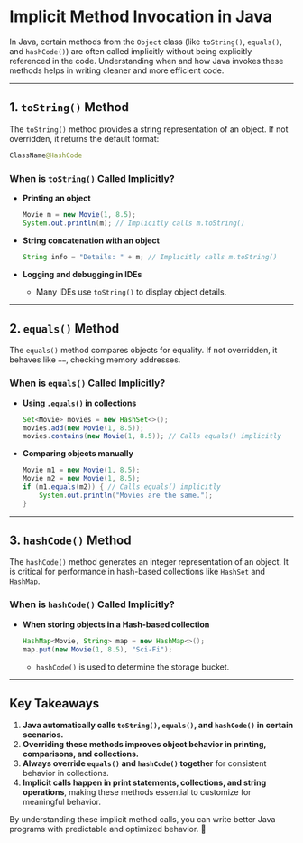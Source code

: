 # Implicit Method Invocation in Java

In Java, certain methods from the `Object` class (like `toString()`, `equals()`, and `hashCode()`) are often called implicitly without being explicitly referenced in the code. Understanding when and how Java invokes these methods helps in writing cleaner and more efficient code.

---

## 1. `toString()` Method

The `toString()` method provides a string representation of an object. If not overridden, it returns the default format:

```java
ClassName@HashCode
```

### When is `toString()` Called Implicitly?

- **Printing an object**  

  ```java
  Movie m = new Movie(1, 8.5);
  System.out.println(m); // Implicitly calls m.toString()
  ```

- **String concatenation with an object**  

  ```java
  String info = "Details: " + m; // Implicitly calls m.toString()
  ```

- **Logging and debugging in IDEs**  
  - Many IDEs use `toString()` to display object details.

---

## 2. `equals()` Method

The `equals()` method compares objects for equality. If not overridden, it behaves like `==`, checking memory addresses.

### When is `equals()` Called Implicitly?

- **Using `.equals()` in collections**  

  ```java
  Set<Movie> movies = new HashSet<>();
  movies.add(new Movie(1, 8.5));
  movies.contains(new Movie(1, 8.5)); // Calls equals() implicitly
  ```

- **Comparing objects manually**  

  ```java
  Movie m1 = new Movie(1, 8.5);
  Movie m2 = new Movie(1, 8.5);
  if (m1.equals(m2)) { // Calls equals() implicitly
      System.out.println("Movies are the same.");
  }
  ```

---

## 3. `hashCode()` Method

The `hashCode()` method generates an integer representation of an object. It is critical for performance in hash-based collections like `HashSet` and `HashMap`.

### When is `hashCode()` Called Implicitly?

- **When storing objects in a Hash-based collection**  

  ```java
  HashMap<Movie, String> map = new HashMap<>();
  map.put(new Movie(1, 8.5), "Sci-Fi");
  ```

  - `hashCode()` is used to determine the storage bucket.

---

## Key Takeaways

1. **Java automatically calls `toString()`, `equals()`, and `hashCode()` in certain scenarios.**  
2. **Overriding these methods improves object behavior in printing, comparisons, and collections.**  
3. **Always override `equals()` and `hashCode()` together** for consistent behavior in collections.  
4. **Implicit calls happen in print statements, collections, and string operations**, making these methods essential to customize for meaningful behavior.

By understanding these implicit method calls, you can write better Java programs with predictable and optimized behavior. 🚀
